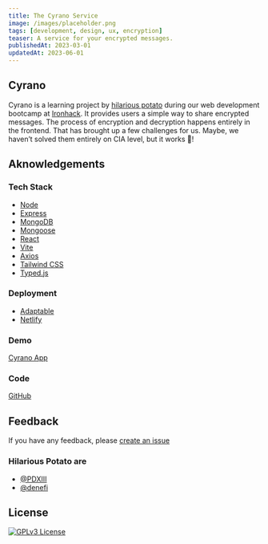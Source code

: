 ```yaml
---
title: The Cyrano Service
image: /images/placeholder.png
tags: [development, design, ux, encryption]
teaser: A service for your encrypted messages.
publishedAt: 2023-03-01
updatedAt: 2023-06-01
---
```


## Cyrano

Cyrano is a learning project by [hilarious potato](https://github.com/hilarious-potato) during our web development bootcamp at [Ironhack](https://www.ironhack.com/). It provides users a simple way to share encrypted messages. The process of encryption and decryption happens entirely in the frontend. That has brought up a few challenges for us. Maybe, we haven’t solved them entirely on CIA level, but it works 💪!

## Aknowledgements

### Tech Stack

- [Node](https://nodejs.org/)
- [Express](https://expressjs.com/)
- [MongoDB](https://www.mongodb.com/)
- [Mongoose](https://mongoosejs.com/)
- [React](https://react.dev/)
- [Vite](https://vitejs.dev/)
- [Axios](https://axios-http.com/)
- [Tailwind CSS](https://tailwindcss.com/)
- [Typed.js](https://mattboldt.github.io/typed.js/docs/)

### Deployment

- [Adaptable](https://adaptable.io/)
- [Netlify](https://netlify.com/)

### Demo

[Cyrano App](https://cyrano.netlify.app)

### Code

[GitHub](https://github.com/hilarious-potato/cyrano-server)

## Feedback

If you have any feedback, please [create an issue](https://github.com/hilarious-potato/cyrano-server/issues/new/)

### Hilarious Potato are

- [@PDXIII](https://www.github.com/PDXIII)
- [@denefi](https://www.github.com/denefi)

## License

[![GPLv3 License](https://img.shields.io/badge/License-GPL%20v3-yellow.svg)](https://opensource.org/licenses/)
